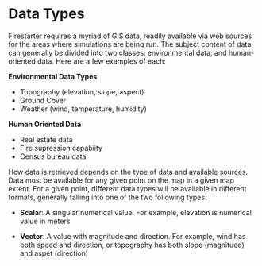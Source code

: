 # Data Types

Firestarter requires a myriad of GIS data, readily available via web sources for the areas where simulations are being run. The subject content of data can generally be divided into two classes: environmental data, and human-oriented data. Here are a few examples of each:

**Environmental Data Types**

- Topography (elevation, slope, aspect)
- Ground Cover
- Weather (wind, temperature, humidity)

**Human Oriented Data**

- Real estate data
- Fire supression capabiity
- Census bureau data

How data is retrieved depends on the type of data and available sources. Data must be available for any given point on the map in a given map extent. For a given point, different data types will be available in different formats, generally falling into one of the two following types:

- **Scalar**: A singular numerical value. For example, elevation is numerical value in meters

- **Vector**: A value with magnitude and direction. For example, wind has both speed and direction, or topography has both slope (magnitued) and aspet (direction)

